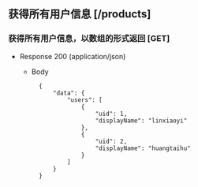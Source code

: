## 获得所有用户信息 [/products]

### 获得所有用户信息，以数组的形式返回 [GET]

+ Response 200 (application/json)

    + Body

            {
                "data": {
                    "users": [
                        {
                            "uid": 1,
                            "displayName": "linxiaoyi"
                        },
                        {
                            "uid": 2,
                            "displayName": "huangtaihu"
                        }
                    ]
                }
            }

